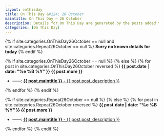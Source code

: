 ```yaml
---
layout: onthisday
title: On This Day &#124; 26 October
maintitle: On This Day — 26 October
description: Details for On This Day are genarated by the posts added to the website so the content is subject to changes/updates over time.
categories: [On This Day]
---
```


{% if site.categories.OnThisDay26October == null and site.categories.Repeat26October == null %}
<strong>Sorry no known details for today</strong>
{% endif %}

{% if site.categories.OnThisDay26October == null %}
{% else %}
{% for post in site.categories.OnThisDay26October reversed %}
<strong>{{ post.date | date: "%e %B %Y" }} {{ post.more }}</strong>
<ul>
<li> ——: <a href="{{ post.url }}"><strong>{{ post.maintitle }}</strong> - {{ post.post_description }}</a></li>
</ul>
{% endfor %}
{% endif %}

{% if site.categories.Repeat26October == null %}
{% else %}
{% for post in site.categories.Repeat26October reversed %}
<strong>{{ post.date | date: "%e %B %Y" }} {{ post.more }}</strong>
<ul>
<li> ——: <a href="{{ post.url }}"><strong>{{ post.maintitle }}</strong> - {{ post.post_description }}</a></li>
</ul>
{% endfor %}
{% endif %}
